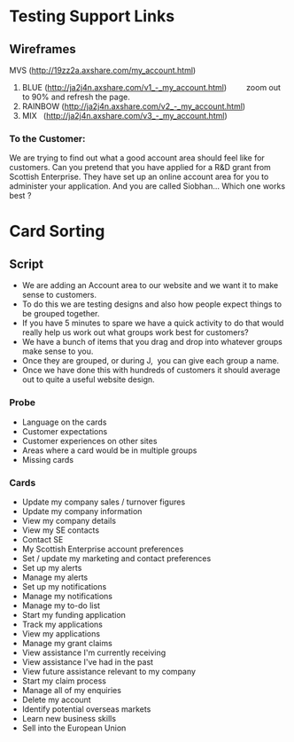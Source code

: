 # Testing Support Links


## Wireframes

MVS   (http://19zz2a.axshare.com/my_account.html)
1. BLUE   (http://ja2j4n.axshare.com/v1_-_my_account.html)         zoom out to 90% and refresh the page.
2. RAINBOW   (http://ja2j4n.axshare.com/v2_-_my_account.html)
3. MIX   (http://ja2j4n.axshare.com/v3_-_my_account.html)

### To the Customer: 
We are trying to find out what a good account area should feel like for customers.
Can you pretend that you have applied for a R&D grant from Scottish Enterprise. 
They have set up an online account area for you to administer your application.
And you are called Siobhan…
Which one works best ?

# Card Sorting
## Script

* We are adding an Account area to our website and we want it to make sense to customers. 
* To do this we are testing designs and also how people expect things to be grouped together.
* If you have 5 minutes to spare we have a quick activity to do that would really help us work out what groups work best for customers?
* We have a bunch of items that you drag and drop into whatever groups make sense to you.
* Once they are grouped, or during J,  you can give each group a name. 
* Once we have done this with hundreds of customers it should average out to quite a useful website design. 

### Probe
* Language on the cards
* Customer expectations
* Customer experiences on other sites
* Areas where a card would be in multiple groups
* Missing cards

### Cards
* Update my company sales / turnover figures
* Update my company information
* View my company details
* View my SE contacts
* Contact SE
* My Scottish Enterprise account preferences
* Set / update my marketing and contact preferences
* Set up my alerts
* Manage my alerts
* Set up my notifications
* Manage my notifications
* Manage my to-do list
* Start my funding application
* Track my applications
* View my applications
* Manage my grant claims
* View assistance I'm currently receiving
* View assistance I've had in the past
* View future assistance relevant to my company
* Start my claim process
* Manage all of my enquiries
* Delete my account
* Identify potential overseas markets
* Learn new business skills
* Sell into the European Union
